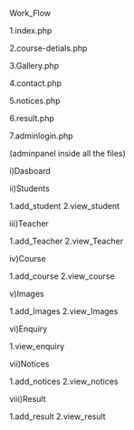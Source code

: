 Work_Flow

1.index.php

2.course-detials.php

3.Gallery.php

4.contact.php

5.notices.php

6.result.php

7.adminlogin.php

(adminpanel inside all the files)

i)Dasboard

ii)Students

  1.add_student
  2.view_student
  
iii)Teacher

  1.add_Teacher
  2.view_Teacher
  
iv)Course

  1.add_course
  2.view_course
  
v)Images

  1.add_Images
  2.view_Images
  
vi)Enquiry

  1.view_enquiry
  
vii)Notices

  1.add_notices
  2.view_notices
  
viii)Result

  1.add_result
  2.view_result
